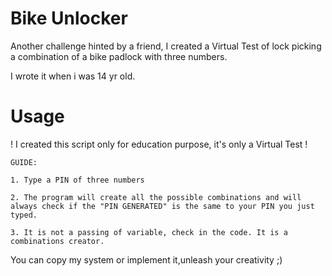 # Bike Unlocker
Another challenge hinted by a friend, I created a Virtual Test of lock picking a combination of a bike padlock with three numbers.

I wrote it when i was 14 yr old.


# Usage
! I created this script only for education purpose, it's only a Virtual Test !

    GUIDE:

    1. Type a PIN of three numbers

    2. The program will create all the possible combinations and will always check if the "PIN GENERATED" is the same to your PIN you just typed.
    
    3. It is not a passing of variable, check in the code. It is a combinations creator.

You can copy my system or implement it,unleash your creativity ;)
